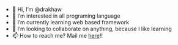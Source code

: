 - 👋 Hi, I’m @drakhaw
- 👀 I’m interested in all programing language
- 🌱 I’m currently learning web based framework
- 💞️ I’m looking to collaborate on anything, because I like learning
- 📫 How to reach me? Mail me <a href="mailto:dimas@wisnu.pro">here</a>!!

<!---
drakhaw/drakhaw is a ✨ special ✨ repository because its `README.md` (this file) appears on your GitHub profile.
You can click the Preview link to take a look at your changes.
--->
